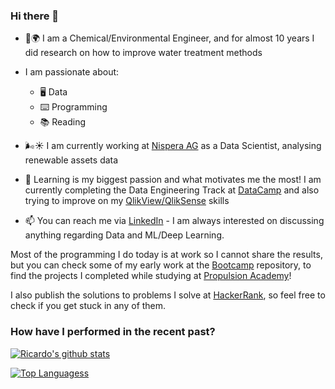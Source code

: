 ### Hi there 👋

- :lab_coat::earth_africa: I am a Chemical/Environmental Engineer, and for almost 10 years I did research on how to improve water treatment methods

- I am passionate about:
  - :desktop_computer: Data
  - :keyboard: Programming
  - :books: Reading 
  
- :wind_face::sunny: I am currently working at [Nispera AG](https://nispera.com) as a Data Scientist, analysing renewable assets data
- :open_book: Learning is my biggest passion and what motivates me the most! I am currently completing the Data Engineering Track at [DataCamp](http://www.datacamp.com/) and also trying to improve on my [QlikView/QlikSense](https://www.qlik.com) skills
- 📫 You can reach me via [LinkedIn](https://www.linkedin.com/in/ricardosegundo/) - I am always interested on discussing anything regarding Data and ML/Deep Learning.


Most of the programming I do today is at work so I cannot share the results, but you can check some of my early work at the [Bootcamp](https://github.com/RicSegundo/DataScienceBootcamp) repository, to find the projects I completed while studying at [Propulsion Academy](https://propulsion.academy)!

I also publish the solutions to problems I solve at [HackerRank](https://github.com/RicSegundo/HackerRank), so feel free to check if you get stuck in any of them.



### How have I performed in the recent past?

[![Ricardo's github stats](https://github-readme-stats.vercel.app/api?username=RicSegundo&count_private=true&show_icons=true&theme=radical&hide_rank=false)](https://github.com/anuraghazra/github-readme-stats)

[![Top Languagess](https://github-readme-stats.vercel.app/api/top-langs/?username=RicSegundo)](https://github.com/anuraghazra/github-readme-stats)
